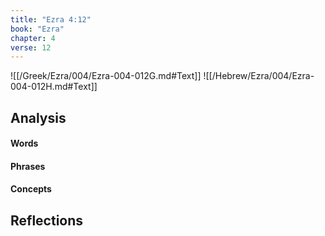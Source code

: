 ```yaml
---
title: "Ezra 4:12"
book: "Ezra"
chapter: 4
verse: 12
---
```

![[/Greek/Ezra/004/Ezra-004-012G.md#Text]]
![[/Hebrew/Ezra/004/Ezra-004-012H.md#Text]]

## Analysis

#### Words

#### Phrases

#### Concepts

## Reflections

